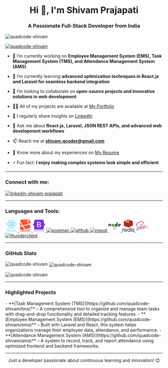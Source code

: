<h1 align="center">Hi 👋, I'm Shivam Prajapati</h1>
<h3 align="center">A Passionate Full-Stack Developer from India</h3>

<p align="left"> <img src="https://komarev.com/ghpvc/?username=quadcode-shivam&label=Profile%20views&color=0e75b6&style=flat" alt="quadcode-shivam" /> </p>

<p align="left"> <a href="https://github.com/ryo-ma/github-profile-trophy"><img src="https://github-profile-trophy.vercel.app/?username=quadcode-shivam&theme=onedark" alt="quadcode-shivam" /></a> </p>

- 🔭 I’m currently working on **Employee Management System (EMS), Task Management System (TMS), and Attendance Management System (AMS)**

- 🌱 I’m currently learning **advanced optimization techniques in React.js and Laravel for seamless backend integration**

- 👯 I’m looking to collaborate on **open-source projects and innovative solutions in web development**

- 👨‍💻 All of my projects are available at [My Portfolio](https://personalportfolio-5tub.onrender.com/home)

- 📝 I regularly share insights on [LinkedIn](https://www.linkedin.com/in/shivam-prajapati-4b125021b/)

- 💬 Ask me about **React.js, Laravel, JSON REST APIs, and advanced web development workflows**

- 📫 Reach me at **shivam.qcoder@gmail.com**

- 📄 Know more about my experiences on [My Resume](https://drive.google.com/file/d/1i-R3awcDwjth_YutYc55osKnF-Rgq1ed/view)

- ⚡ Fun fact: **I enjoy making complex systems look simple and efficient**

---

<h3 align="left">Connect with me:</h3>
<p align="left">
<a href="https://linkedin.com/in/shivam-prajapati-4b125021b" target="blank"><img align="center" src="https://raw.githubusercontent.com/rahuldkjain/github-profile-readme-generator/master/src/images/icons/Social/linked-in-alt.svg" alt="linkedin-shivam-prajapati" height="30" width="40" /></a>
</p>

---

<h3 align="left">Languages and Tools:</h3>
<p align="left">
  <a href="https://reactjs.org/" target="_blank" rel="noreferrer">
    <img src="https://raw.githubusercontent.com/devicons/devicon/master/icons/react/react-original-wordmark.svg" alt="react" width="40" height="40"/>
  </a>
  <a href="https://laravel.com/" target="_blank" rel="noreferrer">
    <img src="https://raw.githubusercontent.com/devicons/devicon/master/icons/laravel/laravel-plain-wordmark.svg" alt="laravel" width="40" height="40"/>
  </a>
  <a href="https://getbootstrap.com" target="_blank" rel="noreferrer">
    <img src="https://raw.githubusercontent.com/devicons/devicon/master/icons/bootstrap/bootstrap-plain-wordmark.svg" alt="bootstrap" width="40" height="40"/>
  </a>
  <a href="https://www.postman.com/" target="_blank" rel="noreferrer">
    <img src="https://www.vectorlogo.zone/logos/getpostman/getpostman-icon.svg" alt="postman" width="40" height="40"/>
  </a>
  <a href="https://github.com/quadcode-shivam" target="_blank" rel="noreferrer">
    <img src="https://www.vectorlogo.zone/logos/github/github-tile.svg" alt="github" width="40" height="40"/>
  </a>
  <a href="https://docs.microsoft.com/en-us/sql/" target="_blank" rel="noreferrer">
    <img src="https://www.svgrepo.com/show/303229/microsoft-sql-server-logo.svg" alt="mssql" width="40" height="40"/>
  </a>
  <a href="https://nodejs.org/" target="_blank" rel="noreferrer">
    <img src="https://raw.githubusercontent.com/devicons/devicon/master/icons/nodejs/nodejs-original-wordmark.svg" alt="nodejs" width="40" height="40"/>
  </a>
  <a href="https://redis.io/" target="_blank" rel="noreferrer">
    <img src="https://raw.githubusercontent.com/devicons/devicon/master/icons/redis/redis-original-wordmark.svg" alt="redis" width="40" height="40"/>
  </a>
  <a href="https://sass-lang.com/" target="_blank" rel="noreferrer">
    <img src="https://raw.githubusercontent.com/devicons/devicon/master/icons/sass/sass-original.svg" alt="sass" width="40" height="40"/>
  </a>
  <a href="https://www.thunderclient.io/" target="_blank" rel="noreferrer">
    <img src="https://thunderclient.io/img/favicon.png" alt="thunderclient" width="40" height="40"/>
  </a>
</p>

---

<h3 align="left">GitHub Stats</h3>
<p><img align="left" src="https://github-readme-stats.vercel.app/api/top-langs?username=quadcode-shivam&show_icons=true&locale=en&layout=compact" alt="quadcode-shivam" /></p>

<p>&nbsp;<img align="center" src="https://github-readme-stats.vercel.app/api?username=quadcode-shivam&show_icons=true&locale=en" alt="quadcode-shivam" /></p>

<p><img align="center" src="https://github-readme-streak-stats.herokuapp.com/?user=quadcode-shivam&" alt="quadcode-shivam" /></p>

---

<h3 align="left">Highlighted Projects</h3>
- **[Task Management System (TMS)](https://github.com/quadcode-shivam/tms)** – A comprehensive tool to organize and manage team tasks with drag-and-drop functionality and detailed tracking features.
- **[Employee Management System (EMS)](https://github.com/quadcode-shivam/ems)** – Built with Laravel and React, this system helps organizations manage their employee data, attendance, and performance.
- **[Attendance Management System (AMS)](https://github.com/quadcode-shivam/ams)** – A system to record, track, and report attendance using optimized frontend and backend frameworks.

---

<p align="center">Just a developer passionate about continuous learning and innovation! 😊</p>

